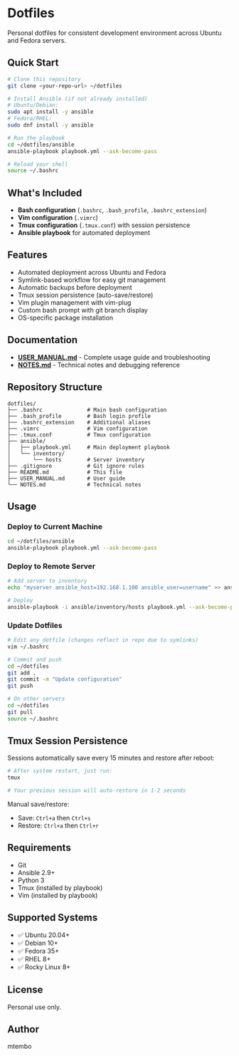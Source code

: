 # Dotfiles

Personal dotfiles for consistent development environment across Ubuntu and Fedora servers.

## Quick Start

```bash
# Clone this repository
git clone <your-repo-url> ~/dotfiles

# Install Ansible (if not already installed)
# Ubuntu/Debian:
sudo apt install -y ansible
# Fedora/RHEL:
sudo dnf install -y ansible

# Run the playbook
cd ~/dotfiles/ansible
ansible-playbook playbook.yml --ask-become-pass

# Reload your shell
source ~/.bashrc
```

## What's Included

- **Bash configuration** (`.bashrc`, `.bash_profile`, `.bashrc_extension`)
- **Vim configuration** (`.vimrc`)
- **Tmux configuration** (`.tmux.conf`) with session persistence
- **Ansible playbook** for automated deployment

## Features

- Automated deployment across Ubuntu and Fedora
- Symlink-based workflow for easy git management
- Automatic backups before deployment
- Tmux session persistence (auto-save/restore)
- Vim plugin management with vim-plug
- Custom bash prompt with git branch display
- OS-specific package installation

## Documentation

- **[USER_MANUAL.md](USER_MANUAL.md)** - Complete usage guide and troubleshooting
- **[NOTES.md](NOTES.md)** - Technical notes and debugging reference

## Repository Structure

```
dotfiles/
├── .bashrc              # Main bash configuration
├── .bash_profile        # Bash login profile
├── .bashrc_extension    # Additional aliases
├── .vimrc               # Vim configuration
├── .tmux.conf           # Tmux configuration
├── ansible/
│   ├── playbook.yml     # Main deployment playbook
│   └── inventory/
│       └── hosts        # Server inventory
├── .gitignore           # Git ignore rules
├── README.md            # This file
├── USER_MANUAL.md       # User guide
└── NOTES.md             # Technical notes
```

## Usage

### Deploy to Current Machine

```bash
cd ~/dotfiles/ansible
ansible-playbook playbook.yml --ask-become-pass
```

### Deploy to Remote Server

```bash
# Add server to inventory
echo "myserver ansible_host=192.168.1.100 ansible_user=username" >> ansible/inventory/hosts

# Deploy
ansible-playbook -i ansible/inventory/hosts playbook.yml --ask-become-pass
```

### Update Dotfiles

```bash
# Edit any dotfile (changes reflect in repo due to symlinks)
vim ~/.bashrc

# Commit and push
cd ~/dotfiles
git add .
git commit -m "Update configuration"
git push

# On other servers
cd ~/dotfiles
git pull
source ~/.bashrc
```

## Tmux Session Persistence

Sessions automatically save every 15 minutes and restore after reboot:

```bash
# After system restart, just run:
tmux

# Your previous session will auto-restore in 1-2 seconds
```

Manual save/restore:
- Save: `Ctrl+a` then `Ctrl+s`
- Restore: `Ctrl+a` then `Ctrl+r`

## Requirements

- Git
- Ansible 2.9+
- Python 3
- Tmux (installed by playbook)
- Vim (installed by playbook)

## Supported Systems

- ✅ Ubuntu 20.04+
- ✅ Debian 10+
- ✅ Fedora 35+
- ✅ RHEL 8+
- ✅ Rocky Linux 8+

## License

Personal use only.

## Author

mtembo
